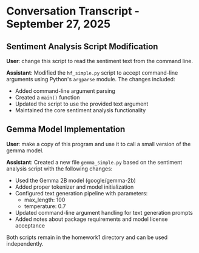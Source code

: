 # Conversation Transcript - September 27, 2025

## Sentiment Analysis Script Modification

**User**: change this script to read the sentiment text from the command line.

**Assistant**: Modified the `hf_simple.py` script to accept command-line arguments using Python's `argparse` module. The changes included:
- Added command-line argument parsing
- Created a `main()` function
- Updated the script to use the provided text argument
- Maintained the core sentiment analysis functionality

## Gemma Model Implementation

**User**: make a copy of this program and use it to call a small version of the gemma model.

**Assistant**: Created a new file `gemma_simple.py` based on the sentiment analysis script with the following changes:
- Used the Gemma 2B model (google/gemma-2b)
- Added proper tokenizer and model initialization
- Configured text generation pipeline with parameters:
  - max_length: 100
  - temperature: 0.7
- Updated command-line argument handling for text generation prompts
- Added notes about package requirements and model license acceptance

Both scripts remain in the homework1 directory and can be used independently.